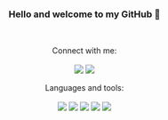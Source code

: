 ### <p align="center"> Hello and welcome to my GitHub 👋 </p>
<br/>

<p align="center"> Connect with me: 
  <br/>
  <br/>
  <a href = "https://www.linkedin.com/in/joakim-barkfj%C3%A4rd-5b1a24224"><img src="https://img.icons8.com/fluency/48/000000/linkedin.png"/></a>
  <a href = "mailto: jockebark@msn.com"><img src="https://img.icons8.com/color/48/000000/apple-mail.png"/></a>
  <br/>

  <p align="center"> Languages and tools: 
  <br/>
  <br/>
  <img src="https://img.icons8.com/color/48/000000/java-coffee-cup-logo--v1.png"/>
  <img src="https://img.icons8.com/color/48/000000/html-5--v1.png"/>
  <img src="https://img.icons8.com/color/48/000000/css3.png"/>
  <img src="https://img.icons8.com/color/48/000000/javascript--v1.png"/>
  <img src="https://img.icons8.com/fluency/48/000000/mysql-logo.png"/>
</p>
